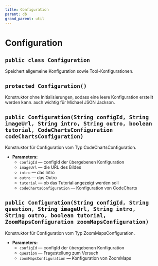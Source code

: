 ```yaml
---
title: Configuration
parent: db
grand_parent: util
---
```


# Configuration


## `public class Configuration`

Speichert allgemeine Konfiguration sowie Tool-Konfigurationen.

## `protected Configuration()`

Konstruktor ohne Initialisierungen, sodass eine leere Konfiguration erstellt werden kann. auch wichtig für Michael JSON Jackson.

## `public Configuration(String configId, String imageUrl, String intro, String outro, boolean tutorial, CodeChartsConfiguration codeChartsConfiguration)`

Konstruktor für Configuration vom Typ CodeChartsConfiguration.

 * **Parameters:**
   * `configId` — configId der übergebenen Konfiguration
   * `imageUrl` — die URL des Bildes
   * `intro` — das Intro
   * `outro` — das Outro
   * `tutorial` — ob das Tutorial angezeigt werden soll
   * `codeChartsConfiguration` — Konfiguration von CodeCharts

## `public Configuration(String configId, String question, String imageUrl, String intro, String outro, boolean tutorial, ZoomMapsConfiguration zoomMapsConfiguration)`

Konstruktor für Configuration vom Typ ZoomMapsConfiguration.

 * **Parameters:**
   * `configId` — configId der übergebenen Konfiguration
   * `question` — Fragestellung zum Versuch
   * `zoomMapsConfiguration` — Konfiguration von ZoomMaps
